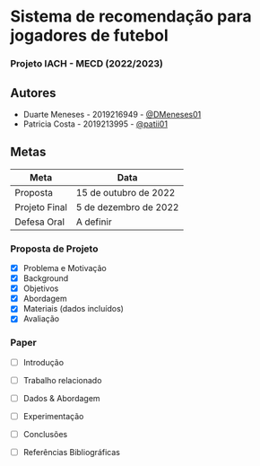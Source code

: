 
# Sistema de recomendação para jogadores de futebol
### Projeto IACH - MECD (2022/2023)



## Autores

- Duarte Meneses - 2019216949 - [@DMeneses01](https://github.com/DMeneses01)
- Patricia Costa - 2019213995 - [@patii01](https://github.com/patii01)

## Metas

| Meta              | Data                  |
| ----------------- | --------------------- |
| Proposta          | 15 de outubro de 2022 |
| Projeto Final     | 5 de dezembro de 2022 |
| Defesa Oral       | A definir             |

### Proposta de Projeto

- [x] Problema e Motivação
- [x] Background
- [x] Objetivos
- [x] Abordagem
- [x] Materiais (dados incluídos)
- [x] Avaliação

### Paper

- [ ] Introdução 
- [ ] Trabalho relacionado 
- [ ] Dados & Abordagem 
- [ ] Experimentação 
- [ ] Conclusões 
- [ ] Referências Bibliográficas


